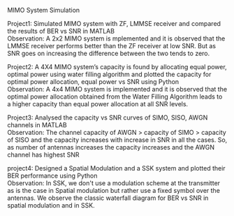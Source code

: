 MIMO System Simulation

Project1:
  Simulated MIMO system with ZF, LMMSE receiver and compared the results of BER vs SNR in MATLAB  
  Observation: A 2x2 MIMO system is mplemented and it is observed that the LMMSE receiver performs better than the ZF receiver at low SNR. But as SNR goes on increasing the difference between the two tends to zero.

Project2:
  A 4X4 MIMO system’s capacity is found by allocating equal power, optimal power using water filling
  algorithm and plotted the capacity for optimal power allocation, equal power vs SNR using Python  
  Observation: A 4x4 MIMO system is implemented and it is observed that the optimal power allocation obtained from the Water Filling Algorithm leads to a higher capacity than equal power allocation at all SNR levels.

Project3:
  Analysed the capacity vs SNR curves of SIMO, SISO, AWGN channels in MATLAB  
  Observation: The channel capacity of AWGN > capacity of SIMO > capacity of SISO and the capacity increases with increase in SNR in all the cases. So, as number of antennas increases the capacity increases and the AWGN channel has highest SNR

project4:
  Designed a Spatial Modulation and a SSK system and plotted their BER performance using Python  
  Observation: In SSK, we don't use a modulation scheme at the transmitter as is the case in Spatial modulation but rather use a fixed symbol over the antennas. We observe the classic waterfall diagram for BER vs SNR in spatial modulation and in SSK.
